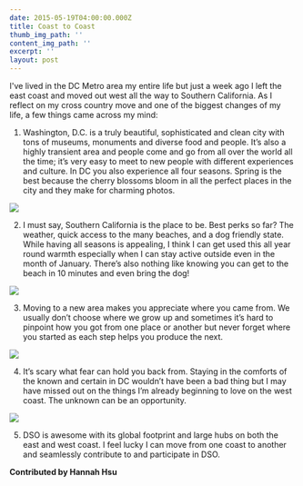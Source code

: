 ```yaml
---
date: 2015-05-19T04:00:00.000Z
title: Coast to Coast
thumb_img_path: ''
content_img_path: ''
excerpt: ''
layout: post
---
```

I've lived in the DC Metro area my entire life but just a week ago I left the east coast and moved out west all the way to Southern California. As I reflect on my cross country move and one of the biggest changes of my life, a few things came across my mind:

1. Washington, D.C. is a truly beautiful, sophisticated and clean city with tons of museums, monuments and diverse food and people. It’s also a highly transient area and people come and go from all over the world all the time; it’s very easy to meet to new people with different experiences and culture. In DC you also experience all four seasons. Spring is the best because the cherry blossoms bloom in all the perfect places in the city and they make for charming photos.

![](/images/1_4180829.jpg)

2. I must say, Southern California is the place to be. Best perks so far? The weather, quick access to the many beaches, and a dog friendly state. While having all seasons is appealing, I think I can get used this all year round warmth especially when I can stay active outside even in the month of January. There’s also nothing like knowing you can get to the beach in 10 minutes and even bring the dog!

![](/images/2_9496458.png)

3. Moving to a new area makes you appreciate where you came from. We usually don’t choose where we grow up and sometimes it’s hard to pinpoint how you got from one place or another but never forget where you started as each step helps you produce the next.

![](/images/3_937500.jpg)

4. It’s scary what fear can hold you back from. Staying in the comforts of the known and certain in DC wouldn’t have been a bad thing but I may have missed out on the things I’m already beginning to love on the west coast. The unknown can be an opportunity.

![](/images/4_4356538.jpg)

5. DSO is awesome with its global footprint and large hubs on both the east and west coast.  I feel lucky I can move from one coast to another and seamlessly contribute to and participate in DSO.

**Contributed by Hannah Hsu**